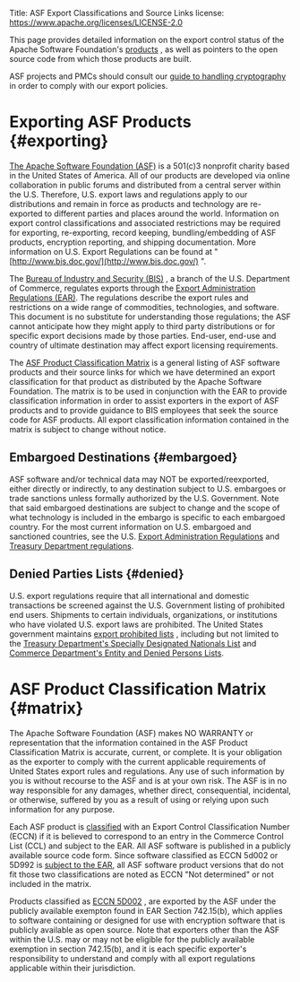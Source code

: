 Title: ASF Export Classifications and Source Links
license: https://www.apache.org/licenses/LICENSE-2.0

This page provides detailed information on the export control status of the
Apache Software Foundation's [products](#matrix) , as well as pointers to
the open source code from which those products are built.

ASF projects and PMCs should consult our [guide to handling
cryptography](/dev/crypto.html) in order to comply with our export
policies.

# Exporting ASF Products  {#exporting}

[The Apache Software Foundation (ASF)](http://www.apache.org/foundation/)
is a 501(c)3 nonprofit charity based in the United States of America. All
of our products are developed via online collaboration in public forums and
distributed from a central server within the U.S. Therefore, U.S. export
laws and regulations apply to our distributions and remain in force as
products and technology are re-exported to different parties and places
around the world. Information on export control classifications and
associated restrictions may be required for exporting, re-exporting, record
keeping, bundling/embedding of ASF products, encryption reporting, and
shipping documentation. More information on U.S. Export Regulations can be
found at " [http://www.bis.doc.gov/](http://www.bis.doc.gov/) ".

The [Bureau of Industry and Security (BIS)](http://bxa.doc.gov/) , a branch
of the U.S. Department of Commerce, regulates exports through the [Export
Administration Regulations
(EAR)](http://www.access.gpo.gov/bis/ear/ear_data.html). The regulations
describe the export rules and restrictions on a wide range of commodities,
technologies, and software. This document is no substitute for
understanding those regulations; the ASF cannot anticipate how they might
apply to third party distributions or for specific export decisions made by
those parties. End-user, end-use and country of ultimate destination may
affect export licensing requirements.

The [ASF Product Classification Matrix](#matrix) is a general listing of
ASF software products and their source links for which we have determined
an export classification for that product as distributed by the Apache
Software Foundation. The matrix is to be used in conjunction with the EAR
to provide classification information in order to assist exporters in the
export of ASF products and to provide guidance to BIS employees that seek
the source code for ASF products. All export classification information
contained in the matrix is subject to change without notice.

## Embargoed Destinations  {#embargoed}

ASF software and/or technical data may NOT be exported/reexported, either
directly or indirectly, to any destination subject to U.S. embargoes or
trade sanctions unless formally authorized by the U.S. Government. Note
that said embargoed destinations are subject to change and the scope of
what technology is included in the embargo is specific to each embargoed
country. For the most current information on U.S. embargoed and sanctioned
countries, see the U.S. [Export Administration
Regulations](http://www.access.gpo.gov/bis/index.html) and [Treasury
Department regulations](http://www.treas.gov/offices/enforcement/ofac/).

## Denied Parties Lists  {#denied}

U.S. export regulations require that all international and domestic
transactions be screened against the U.S. Government listing of prohibited
end users. Shipments to certain individuals, organizations, or institutions
who have violated U.S. export laws are prohibited. The United States
government maintains [export prohibited
lists](http://www.bis.doc.gov/ComplianceAndEnforcement/ListsToCheck.htm) ,
including but not limited to the [Treasury Department's Specially
Designated Nationals
List](http://www.treas.gov/offices/eotffc/ofac/sdn/index.html) and
[Commerce Department's Entity and Denied Persons
Lists](http://bxa.doc.gov/dpl/Default.shtm).

# ASF Product Classification Matrix  {#matrix}

The Apache Software Foundation (ASF) makes NO WARRANTY or representation
that the information contained in the ASF Product Classification Matrix is
accurate, current, or complete. It is your obligation as the exporter to
comply with the current applicable requirements of United States export
rules and regulations. Any use of such information by you is without
recourse to the ASF and is at your own risk. The ASF is in no way
responsible for any damages, whether direct, consequential, incidental, or
otherwise, suffered by you as a result of using or relying upon such
information for any purpose.

Each ASF product is
[classified](http://www.bis.doc.gov/licensing/exportingbasics.htm) with an
Export Control Classification Number (ECCN) if it is believed to correspond
to an entry in the Commerce Control List (CCL) and subject to the EAR. All
ASF software is published in a publicly available source code form. Since
software classified as ECCN 5d002 or 5D992 is [subject to the 
EAR](http://www.access.gpo.gov/bis/ear/txt/734.txt), all ASF
software product versions that do not fit those two classifications are
noted as ECCN "Not determined" or not included in the matrix.

Products classified as [ECCN
5D002](http://www.access.gpo.gov/bis/ear/txt/ccl5-pt2.txt) , are exported
by the ASF under the publicly available exempton found in EAR Section 742.15(b),
which applies to software containing or designed for use with encryption software 
that is publicly available as open source. Note that exporters other than the
ASF within the U.S. may or may not be eligible for the publicly available exemption 
in section 742.15(b), and it is each specific exporter's responsibility to understand 
and comply with all export regulations applicable within their jurisdiction.

